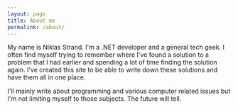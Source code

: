 ```yaml
---
layout: page
title: About me
permalink: /about/
---
```


My name is Niklas Strand. I'm a .NET developer and a general tech geek. I often find myself trying to remember where I've found a solution to a problem that I had earlier and spending a lot of time finding the solution again. I've created this site to be able to write down these solutions and have them all in one place.

I'll mainly write about programming and various computer related issues but I'm not limiting myself to those subjects. The future will tell.
